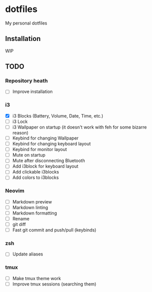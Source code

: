# dotfiles

My personal dotfiles

## Installation

WIP

## TODO

### Repository heath

- [ ] Improve installation

### i3

- [x] i3 Blocks (Battery, Volume, Date, Time, etc.)
- [ ] i3 Lock
- [ ] i3 Wallpaper on startup (it doesn't work with feh for some bizarre reason)
- [ ] Keybind for changing Wallpaper
- [ ] Keybind for changing keyboard layout
- [ ] Keybind for monitor layout
- [ ] Mute on startup
- [ ] Mute after disconnecting Bluetooth
- [ ] Add i3block for keyboard layout
- [ ] Add clickable i3blocks
- [ ] Add colors to i3blocks

### Neovim

- [ ] Markdown preview
- [ ] Markdown linting
- [ ] Markdown formatting
- [ ] Rename
- [ ] git diff
- [ ] Fast git commit and push/pull (keybinds)

### zsh

- [ ] Update aliases

### tmux

- [ ] Make tmux theme work
- [ ] Improve tmux sessions (searching them)
